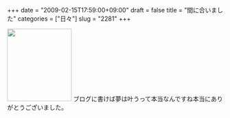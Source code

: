 +++
date = "2009-02-15T17:59:00+09:00"
draft = false
title = "間に合いました"
categories = ["日々"]
slug = "2281"
+++

<img src="http://ieiriblog.img.jugem.jp/20090216_531164.jpg" width="150" height="169" alt="" class="pict" />
ブログに書けば夢は叶うって本当なんですね本当にありがとうございました。
